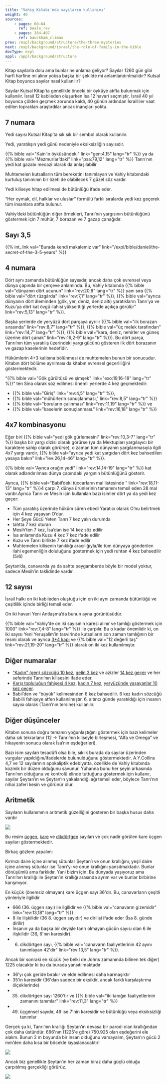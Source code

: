 ```yaml
---
title: "Vahiy Kitabı’nda sayıların kullanımı"
weight: 40
sources:
    - pages: 60–64
      ref: beale_rev
    - pages: 384–407
      ref: bauckham_climax
prev: /expl/background/structure/the-three-mysteries
next: /expl/background/israel/the-role-of-family-in-the-bible
docType: expl
appl: /appl/background/structure
---
```


Kitap sayılarla dolu ama bunlar ne anlama geliyor? Sayılar 1260 gün gibi harfi harfine mi alınır yoksa başka bir şekilde mi anlamlandırılmalıdır? Kutsal Kitap boyunca sayılar nasıl kullanılır?

Sayılar Kutsal Kitap’ta genellikle önceki bir öyküye atıfta bulunmak için kullanılır. İsrail 12 kabileden oluşurken İsa 12 havari seçmiştir. İsrail 40 yıl boyunca çölden geçmek zorunda kaldı, 40 günün ardından İsrailliler vaat edilen toprakları araştırdılar ancak inançları yoktu.

## 7 numara

<a name="a499"></a>
Yedi sayısı Kutsal Kitap’ta sık sık bir sembol olarak kullanılır.

Yedi, yaratılışın yedi günü nedeniyle eksiksizliğin sayısıdır.

{{% bible val="Kain’in öyküsündeki" link="gen:4,15" lang="tr" %}} ya da {{% bible val="Mezmurlar’daki" link="psa:79,12" lang="tr" %}} Tanrı’nın yedi kat gazabı mecazi olarak da anlaşılabilir

Muhtemelen kutsalların tüm bereketini tanımlayan ve Vahiy kitabındaki kurtuluş tanımının bir özeti de olabilecek 7 güzel söz vardır.

Yedi kiliseye hitap edilmesi de bütünlüğü ifade eder.

“Her oymak, dil, halklar ve uluslar” formülü farklı sıralarda yedi kez geçerek tüm insanlara atıfta bulunur.

Vahiy’deki bütünlüğün diğer örnekleri, Tanrı’nın yargısının bütünlüğünü göstermek için 7 mühür, 7 borazan ve 7 gazap çanağıdır.

## Sayı 3,5

<a name="832f"></a>
{{% int_link val="Burada kendi makalemiz var" link="/expl/bible/daniel/the-secret-of-the-3-5-years" %}}

## 4 numara

<a name="062b"></a>
Dört aynı zamanda bütünlüğün sayısıdır, ancak daha çok evrensel veya dünya çapında bir çerçeve anlamında. Bu, Vahiy kitabında {{% bible val="dünyanın dört ucunun" link="rev:20,8" lang="tr" %}} yanı sıra {{% bible val="dört rüzgârda" link="rev:7,1" lang="tr" %}}, {{% bible val="ayrıca dünyanın dört âleminden (gök, yer, deniz, deniz altı) yaratıkların Tanrı’ya ve Kuzu’ya dört kat övgü ilahisi yükselttiği yerlerde açıkça görülür" link="rev:5,13" lang="tr" %}}.

Başka yerlerde de yeryüzü dört parçaya ayrılır ({{% bible val="ilk borazan sırasında" link="rev:8,7" lang="tr" %}}, {{% bible val="üç melek tarafından" link="rev:14,7" lang="tr" %}}, {{% bible val="kara, deniz, nehirler ve güneş üzerine dört çanak" link="rev:16,2-9" lang="tr" %}}). Bu dört parça, Tanrı’nın tüm yaratılış üzerindeki yargı gücünü gösteren ilk dört borazanın ve gazap kaselerinin hedefidir.

Hükümlerin 4+3 kalıbına bölünmesi de muhtemelen bunun bir sonucudur. Kitabın dört bölüme ayrılması da kitabın evrensel geçerliliğini göstermektedir.

“{{% bible val="Gök gürültüsü ve şimşek" link="exo:19,16-18" lang="tr" %}}“ ten Sina olarak söz edilmesi önemli yerlerde 4 kez geçmektedir:

- {{% bible val="Giriş" link="rev:4,5" lang="tr" %}},
- {{% bible val="mühürlerin sonuçlanması," link="rev:8,5" lang="tr" %}}
- {{% bible val="boruların çalınması" link="rev:11,19" lang="tr" %}} ve
- {{% bible val="kaselerin sonuçlanması." link="rev:16,18" lang="tr" %}}

## 4x7 kombinasyonu

<a name="4df9"></a>
Eğer biri {{% bible val="yedi gök gürlemesini" link="rev:10,3-7" lang="tr" %}} başka bir yargı dizisi olarak görürse (ya da Mektupları yargılayıcı bir karaktere sahip olarak görürse), o zaman tüm dünyanın yargılanmasıyla ilgili 4x7 yargı vardır, {{% bible val="ayrıca yedi kat yargıdan dört kez bahsedilen yasaya bakın" link="lev:26,14-46" lang="tr" %}}.

{{% bible val="Ayrıca orağın yedi" link="rev:14,14-19" lang="tr" %}} kat olarak adlandırılması dünya çapındaki yargının bütünlüğünü gösterir.

Ayrıca, {{% bible val="Babil’deki tüccarların mal listesinde " link="rev:18,11-13" lang="tr" %}}4 çarpı 7, dünya ürünlerinin tamamını temsil eden 28 mal vardır.Ayrıca Tanrı ve Mesih için kullanılan bazı isimler dört ya da yedi kez geçer:

- Tüm yaratılış üzerinde hüküm süren ebedi Yaratıcı olarak O’nu belirtmek için 4 kez yaşayan O’dur.
- Her Şeye Gücü Yeten Tanrı 7 kez yalın durumda
- tahtta 7 kez oturan
- Mesih’ten 7 kez, İsa’dan ise 14 kez söz edilir
- İsa anlamında Kuzu 4 kez 7 kez ifade edilir
- Kuzu ve Tanrı birlikte 7 kez ifade edilir
- Muhtemelen kilisenin tanıklığı aracılığıyla/ile tüm dünyaya gönderilen ilahi egemenliğin doluluğunu göstermek için yedi ruhtan 4 kez bahsedilir (5/6)

Şeytan’da, canavarda ya da sahte peygamberde böyle bir model yoktur, sadece Mesih’in taklidinde vardır.

## 12 sayısı

<a name="601b"></a>
İsrail halkı on iki kabileden oluştuğu için on iki aynı zamanda bütünlüğü ve çeşitlilik içinde birliği temsil eder.

On iki havari Yeni Antlaşma’da bunun ayna görüntüsüdür.

{{% bible val="Vahiy’de on iki sayısının karesi alınır ve tamlığı göstermek için 1000" link="rev:7,4-8" lang="tr" %}} ile çarpılır. Bu o kadar önemlidir ki, on iki sayısı Yeni Yeruşalim’in tasvirinde kutsalların son zaman tamlığının bir resmi olarak ve ayrıca [3*4 kapı](https://www.bibleserver.com/TR/Vahiy21%3A13) ve {{% bible val="12 değerli taş" link="rev:21,19-20" lang="tr" %}} olarak on iki kez kullanılmıştır.

## Diğer numaralar

<a name="b417"></a>
- [“Kadın” (gen) sözcüğü 10 kez](https://biblehub.com/greek/strongs_1135.htm), [gelin 3 kez](https://biblehub.com/greek/3565.htm) ve azizler [14 kez geçer](https://biblehub.com/greek/3565.htm) ve her seferinde Tanrı’nın kilisesini ifade eder.
- [Karşı topluluğun fahişesi 4 kez](https://biblehub.com/greek/4204.htm), [kadın 7 kez](https://biblehub.com/greek/1135.htm), [yeryüzünde yaşayanlar 10 kez geçer](https://biblehub.com/greek/3625.htm).
- Babil’den ve “büyük” kelimesinden 6 kez bahsedilir. 6 kez kadın sözcüğü Babilli fahişeye atfen kullanılmıştır. 6, altıncı günde yaratıldığı için insanın sayısı olarak (Tanrı’nın tersine) kullanılır.

## Diğer düşünceler

<a name="975c"></a>
Kitabın sonuna doğru temanın yoğunlaştığını göstermek için bazı kelimeler daha sık tekrarlanır (12 -&gt; Tanrı’nın kiliseyle birleşmesi, “Alfa ve Omega” ve hikayenin sonucu olarak İsa’nın eşdeğerleri).

Bazı isim sayıları tesadüfi olsa bile, sıklık burada da sayılar üzerinden vurgular yapıldığını/ifadelerde bulunulduğunu göstermektedir. A.Y.Collins 4,7 ve 12 sayılarının apokaliptik edebiyatta, özellikle de Vahiy kitabında kozmik bir düzen olduğunu savunur. Yuhanna bunu her şeyin arkasında Tanrı’nın olduğunu ve kontrolü elinde tuttuğunu göstermek için kullanır, sayılar Şeytan’ın ve Şeytan’ın yakalandığı ağı temsil eder, böylece Tanrı’nın nihai zaferi kesin ve görünür olur.

## Aritmetik

<a name="bc16"></a>
Sayıların kullanımının aritmetik güzelliğini gösteren bir başka husus daha vardır

![](/images/Numbers_tr.jpg)

Bu resim [üçgen](https://bilimgenc.tubitak.gov.tr/makale/ucgensel-sayi-nedir), [kare](https://tr.wikipedia.org/wiki/Tam_kare) ve [dikdörtgen](http://aymematematikailesi.blogspot.com/2017/09/dikdortgensel-sayilar.html) sayıları ve çok nadir görülen kare üçgen sayıları göstermektedir.

Birkaç gözlem yapalım:

Kırmızı daire içine alınmış sütunlar Şeytan’ı ve onun krallığını, yeşil daire içine alınmış sütunlar ise Tanrı’yı ve onun krallığını yansıtmaktadır. Bunlar dönüşümlü ama farklıdır. Yani bizim için: Bu dünyada yaşıyoruz ama Tanrı’nın krallığı ile Şeytan’ın krallığı arasında ayrım var ve bunlar birbirine karışmıyor.

En küçük (önemsiz olmayan) kare üçgen sayı 36'dır. Bu, canavarların çeşitli yönleriyle ilgilidir

- 666 (36. üçgen sayı) ile ilgilidir ve {{% bible val="canavarın gizemidir" link="rev:13,18" lang="tr" %}}.
- 8 ile ilişkilidir (36 8. üçgen sayıdır) ve dirilişi ifade eder (İsa 8. günde dirilir)
- İnsanın ya da başka bir deyişle tanrı olmayan gücün sayısı olan 6 ile ilişkilidir (36, 6'nın karesidir).
- 6. dikdörtgen sayı, {{% bible val="canavarın faaliyetlerinin 42 ayını tanımlayan 42'dir" link="rev:13,5" lang="tr" %}}.

Ancak bir sonraki en küçük (ve belki de Johns zamanında bilinen tek diğer) 1225 olacaktır ki bu da burada yansıtılmaktadır

- 36'yı çok geride bırakır ve elde edilmesi daha karmaşıktır
- 35'in karesidir (36'dan sadece bir eksiktir, ancak farklı karşılaştırma ölçeklerinde)
- 35. dikdörtgen sayı 1260'tır ve {{% bible val="iki tanığın faaliyetlerinin zamanını tanımlar" link="rev:11,3" lang="tr" %}}
- 49. üçgensel sayıdır, 49 ise 7'nin karesidir ve bütünlüğü veya eksiksizliği tanımlar

Gerçek şu ki, Tanrı’nın krallığı Şeytan’ın devasa bir parodi olan krallığından çok daha üstündür. 666'nın (1225'e göre) 750.925 olan eşdeğerini ele alalım. Bunun 2 m boyunda bir insan olduğunu varsayalım, Şeytan’ın gücü 2 mm’den daha kısa bir böcekle kıyaslanacaktır!

![](/images/Numbers2_tr1.jpg)

Ancak biz genellikle Şeytan’ın her zaman biraz daha güçlü olduğu çarpıtılmış gerçekliği görürüz.

![](/images/Numbers2_tr2.jpg)
